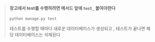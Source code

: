 > #### 장고에서 test를 수행하려면 메서드 앞에 `test_` 붙여야한다
> `python manage.py test`
> 
> 테스트를 수행할 때마다 새로운 데이터베이스가 생성되고 , 테스트가 끝나면 해당 데이터베이스는 삭제된다
